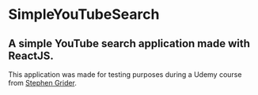 # SimpleYouTubeSearch
A simple YouTube search application made with ReactJS.
---

This application was made for testing purposes during a Udemy course from [Stephen Grider](https://github.com/StephenGrider).

